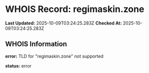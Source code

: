 # WHOIS Record: regimaskin.zone

**Last Updated:** 2025-10-09T03:24:25.283Z
**Checked At:** 2025-10-09T03:24:25.283Z

## WHOIS Information

**error:** TLD for "regimaskin.zone" not supported

**status:** error

